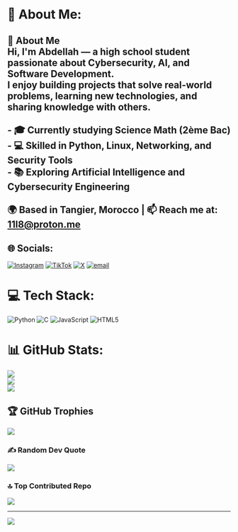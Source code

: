 # 💫 About Me:
## 👋 About Me<br>Hi, I'm **Abdellah** — a high school student passionate about **Cybersecurity, AI, and Software Development**.  <br>I enjoy building projects that solve real-world problems, learning new technologies, and sharing knowledge with others.  <br><br>- 🎓 Currently studying Science Math (2ème Bac)  <br>- 💻 Skilled in Python, Linux, Networking, and Security Tools  <br>- 📚 Exploring Artificial Intelligence and Cybersecurity Engineering  <br><br>🌍 Based in Tangier, Morocco | 📫 Reach me at: 11l8@proton.me<br>


## 🌐 Socials:
[![Instagram](https://img.shields.io/badge/Instagram-%23E4405F.svg?logo=Instagram&logoColor=white)](https://instagram.com/0x11h) [![TikTok](https://img.shields.io/badge/TikTok-%23000000.svg?logo=TikTok&logoColor=white)](https://tiktok.com/@lvcy) [![X](https://img.shields.io/badge/X-black.svg?logo=X&logoColor=white)](https://x.com/0x11h) [![email](https://img.shields.io/badge/Email-D14836?logo=gmail&logoColor=white)](mailto:11l9@proton.me) 

# 💻 Tech Stack:
![Python](https://img.shields.io/badge/python-3670A0?style=for-the-badge&logo=python&logoColor=ffdd54) ![C](https://img.shields.io/badge/c-%2300599C.svg?style=for-the-badge&logo=c&logoColor=white) ![JavaScript](https://img.shields.io/badge/javascript-%23323330.svg?style=for-the-badge&logo=javascript&logoColor=%23F7DF1E) ![HTML5](https://img.shields.io/badge/html5-%23E34F26.svg?style=for-the-badge&logo=html5&logoColor=white)
# 📊 GitHub Stats:
![](https://github-readme-stats.vercel.app/api?username=9x11&theme=dark&hide_border=false&include_all_commits=true&count_private=true)<br/>
![](https://nirzak-streak-stats.vercel.app/?user=9x11&theme=dark&hide_border=false)<br/>
![](https://github-readme-stats.vercel.app/api/top-langs/?username=9x11&theme=dark&hide_border=false&include_all_commits=true&count_private=true&layout=compact)

## 🏆 GitHub Trophies
![](https://github-profile-trophy.vercel.app/?username=9x11&theme=radical&no-frame=false&no-bg=false&margin-w=4)

### ✍️ Random Dev Quote
![](https://quotes-github-readme.vercel.app/api?type=horizontal&theme=radical)

### 🔝 Top Contributed Repo
![](https://github-contributor-stats.vercel.app/api?username=9x11&limit=5&theme=dark&combine_all_yearly_contributions=true)

---
[![](https://visitcount.itsvg.in/api?id=9x11&icon=0&color=0)](https://visitcount.itsvg.in)

<!-- Proudly created with GPRM ( https://gprm.itsvg.in ) -->